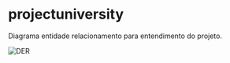 # projectuniversity

Diagrama entidade relacionamento para entendimento do projeto.

![DER](https://github.com/rebecamontag/projectuniversity/assets/70826879/83ca33e5-c37f-44a4-ad01-e7f48b472588)
